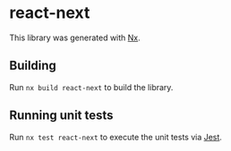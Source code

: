 # react-next

This library was generated with [Nx](https://nx.dev).



## Building

Run `nx build react-next` to build the library.





## Running unit tests

Run `nx test react-next` to execute the unit tests via [Jest](https://jestjs.io).


